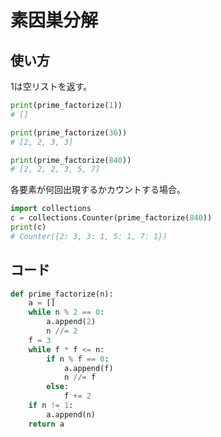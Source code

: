# 素因巣分解
## 使い方

1は空リストを返す。
```Python
print(prime_factorize(1))
# []

print(prime_factorize(36))
# [2, 2, 3, 3]

print(prime_factorize(840))
# [2, 2, 2, 3, 5, 7]
```

各要素が何回出現するかカウントする場合。
```Python
import collections
c = collections.Counter(prime_factorize(840))
print(c)
# Counter({2: 3, 3: 1, 5: 1, 7: 1})
```

## コード
```Python
def prime_factorize(n):
    a = []
    while n % 2 == 0:
        a.append(2)
        n //= 2
    f = 3
    while f * f <= n:
        if n % f == 0:
            a.append(f)
            n //= f
        else:
            f += 2
    if n != 1:
        a.append(n)
    return a
```
